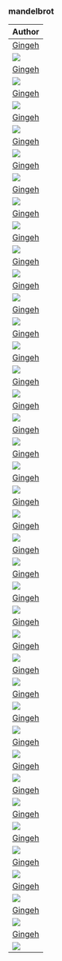 <h3>mandelbrot</h3><table><thead><tr><th>Author</th></tr></thead><tbody><tr><td><a href="https://github.com/Gingeh">Gingeh</a></td></tr><tr><td><a href="https://raw.githubusercontent.com/catppuccin/wallpapers/main/mandelbrot/mandelbrot_gap_lavender.png"><img src="mandelbrot_gap_lavender.png"/></a></td></tr><tr><td><a href="https://github.com/Gingeh">Gingeh</a></td></tr><tr><td><a href="https://raw.githubusercontent.com/catppuccin/wallpapers/main/mandelbrot/mandelbrot_full_sky.png"><img src="mandelbrot_full_sky.png"/></a></td></tr><tr><td><a href="https://github.com/Gingeh">Gingeh</a></td></tr><tr><td><a href="https://raw.githubusercontent.com/catppuccin/wallpapers/main/mandelbrot/mandelbrot_gap_rosewater.png"><img src="mandelbrot_gap_rosewater.png"/></a></td></tr><tr><td><a href="https://github.com/Gingeh">Gingeh</a></td></tr><tr><td><a href="https://raw.githubusercontent.com/catppuccin/wallpapers/main/mandelbrot/mandelbrot_gap_pink.png"><img src="mandelbrot_gap_pink.png"/></a></td></tr><tr><td><a href="https://github.com/Gingeh">Gingeh</a></td></tr><tr><td><a href="https://raw.githubusercontent.com/catppuccin/wallpapers/main/mandelbrot/mandelbrot_gap_blue.png"><img src="mandelbrot_gap_blue.png"/></a></td></tr><tr><td><a href="https://github.com/Gingeh">Gingeh</a></td></tr><tr><td><a href="https://raw.githubusercontent.com/catppuccin/wallpapers/main/mandelbrot/mandelbrot_side_yellow.png"><img src="mandelbrot_side_yellow.png"/></a></td></tr><tr><td><a href="https://github.com/Gingeh">Gingeh</a></td></tr><tr><td><a href="https://raw.githubusercontent.com/catppuccin/wallpapers/main/mandelbrot/mandelbrot_full_red.png"><img src="mandelbrot_full_red.png"/></a></td></tr><tr><td><a href="https://github.com/Gingeh">Gingeh</a></td></tr><tr><td><a href="https://raw.githubusercontent.com/catppuccin/wallpapers/main/mandelbrot/mandelbrot_full_peach.png"><img src="mandelbrot_full_peach.png"/></a></td></tr><tr><td><a href="https://github.com/Gingeh">Gingeh</a></td></tr><tr><td><a href="https://raw.githubusercontent.com/catppuccin/wallpapers/main/mandelbrot/mandelbrot_side_maroon.png"><img src="mandelbrot_side_maroon.png"/></a></td></tr><tr><td><a href="https://github.com/Gingeh">Gingeh</a></td></tr><tr><td><a href="https://raw.githubusercontent.com/catppuccin/wallpapers/main/mandelbrot/mandelbrot_side_green.png"><img src="mandelbrot_side_green.png"/></a></td></tr><tr><td><a href="https://github.com/Gingeh">Gingeh</a></td></tr><tr><td><a href="https://raw.githubusercontent.com/catppuccin/wallpapers/main/mandelbrot/mandelbrot_gap_teal.png"><img src="mandelbrot_gap_teal.png"/></a></td></tr><tr><td><a href="https://github.com/Gingeh">Gingeh</a></td></tr><tr><td><a href="https://raw.githubusercontent.com/catppuccin/wallpapers/main/mandelbrot/mandelbrot_full_lavender.png"><img src="mandelbrot_full_lavender.png"/></a></td></tr><tr><td><a href="https://github.com/Gingeh">Gingeh</a></td></tr><tr><td><a href="https://raw.githubusercontent.com/catppuccin/wallpapers/main/mandelbrot/mandelbrot_gap_green.png"><img src="mandelbrot_gap_green.png"/></a></td></tr><tr><td><a href="https://github.com/Gingeh">Gingeh</a></td></tr><tr><td><a href="https://raw.githubusercontent.com/catppuccin/wallpapers/main/mandelbrot/mandelbrot_gap_magenta.png"><img src="mandelbrot_gap_magenta.png"/></a></td></tr><tr><td><a href="https://github.com/Gingeh">Gingeh</a></td></tr><tr><td><a href="https://raw.githubusercontent.com/catppuccin/wallpapers/main/mandelbrot/mandelbrot_side_red.png"><img src="mandelbrot_side_red.png"/></a></td></tr><tr><td><a href="https://github.com/Gingeh">Gingeh</a></td></tr><tr><td><a href="https://raw.githubusercontent.com/catppuccin/wallpapers/main/mandelbrot/mandelbrot_side_lavender.png"><img src="mandelbrot_side_lavender.png"/></a></td></tr><tr><td><a href="https://github.com/Gingeh">Gingeh</a></td></tr><tr><td><a href="https://raw.githubusercontent.com/catppuccin/wallpapers/main/mandelbrot/mandelbrot_gap_red.png"><img src="mandelbrot_gap_red.png"/></a></td></tr><tr><td><a href="https://github.com/Gingeh">Gingeh</a></td></tr><tr><td><a href="https://raw.githubusercontent.com/catppuccin/wallpapers/main/mandelbrot/mandelbrot_side_teal.png"><img src="mandelbrot_side_teal.png"/></a></td></tr><tr><td><a href="https://github.com/Gingeh">Gingeh</a></td></tr><tr><td><a href="https://raw.githubusercontent.com/catppuccin/wallpapers/main/mandelbrot/mandelbrot_gap_maroon.png"><img src="mandelbrot_gap_maroon.png"/></a></td></tr><tr><td><a href="https://github.com/Gingeh">Gingeh</a></td></tr><tr><td><a href="https://raw.githubusercontent.com/catppuccin/wallpapers/main/mandelbrot/mandelbrot_full_yellow.png"><img src="mandelbrot_full_yellow.png"/></a></td></tr><tr><td><a href="https://github.com/Gingeh">Gingeh</a></td></tr><tr><td><a href="https://raw.githubusercontent.com/catppuccin/wallpapers/main/mandelbrot/mandelbrot_gap_yellow.png"><img src="mandelbrot_gap_yellow.png"/></a></td></tr><tr><td><a href="https://github.com/Gingeh">Gingeh</a></td></tr><tr><td><a href="https://raw.githubusercontent.com/catppuccin/wallpapers/main/mandelbrot/mandelbrot_full_pink.png"><img src="mandelbrot_full_pink.png"/></a></td></tr><tr><td><a href="https://github.com/Gingeh">Gingeh</a></td></tr><tr><td><a href="https://raw.githubusercontent.com/catppuccin/wallpapers/main/mandelbrot/mandelbrot_full_blue.png"><img src="mandelbrot_full_blue.png"/></a></td></tr><tr><td><a href="https://github.com/Gingeh">Gingeh</a></td></tr><tr><td><a href="https://raw.githubusercontent.com/catppuccin/wallpapers/main/mandelbrot/mandelbrot_full_flamingo.png"><img src="mandelbrot_full_flamingo.png"/></a></td></tr><tr><td><a href="https://github.com/Gingeh">Gingeh</a></td></tr><tr><td><a href="https://raw.githubusercontent.com/catppuccin/wallpapers/main/mandelbrot/mandelbrot_side_rosewater.png"><img src="mandelbrot_side_rosewater.png"/></a></td></tr><tr><td><a href="https://github.com/Gingeh">Gingeh</a></td></tr><tr><td><a href="https://raw.githubusercontent.com/catppuccin/wallpapers/main/mandelbrot/mandelbrot_full_maroon.png"><img src="mandelbrot_full_maroon.png"/></a></td></tr><tr><td><a href="https://github.com/Gingeh">Gingeh</a></td></tr><tr><td><a href="https://raw.githubusercontent.com/catppuccin/wallpapers/main/mandelbrot/mandelbrot_side_pink.png"><img src="mandelbrot_side_pink.png"/></a></td></tr><tr><td><a href="https://github.com/Gingeh">Gingeh</a></td></tr><tr><td><a href="https://raw.githubusercontent.com/catppuccin/wallpapers/main/mandelbrot/mandelbrot_side_blue.png"><img src="mandelbrot_side_blue.png"/></a></td></tr><tr><td><a href="https://github.com/Gingeh">Gingeh</a></td></tr><tr><td><a href="https://raw.githubusercontent.com/catppuccin/wallpapers/main/mandelbrot/mandelbrot_gap_flamingo.png"><img src="mandelbrot_gap_flamingo.png"/></a></td></tr><tr><td><a href="https://github.com/Gingeh">Gingeh</a></td></tr><tr><td><a href="https://raw.githubusercontent.com/catppuccin/wallpapers/main/mandelbrot/mandelbrot_gap_sky.png"><img src="mandelbrot_gap_sky.png"/></a></td></tr><tr><td><a href="https://github.com/Gingeh">Gingeh</a></td></tr><tr><td><a href="https://raw.githubusercontent.com/catppuccin/wallpapers/main/mandelbrot/mandelbrot_full_magenta.png"><img src="mandelbrot_full_magenta.png"/></a></td></tr><tr><td><a href="https://github.com/Gingeh">Gingeh</a></td></tr><tr><td><a href="https://raw.githubusercontent.com/catppuccin/wallpapers/main/mandelbrot/mandelbrot_side_magenta.png"><img src="mandelbrot_side_magenta.png"/></a></td></tr><tr><td><a href="https://github.com/Gingeh">Gingeh</a></td></tr><tr><td><a href="https://raw.githubusercontent.com/catppuccin/wallpapers/main/mandelbrot/mandelbrot_side_peach.png"><img src="mandelbrot_side_peach.png"/></a></td></tr><tr><td><a href="https://github.com/Gingeh">Gingeh</a></td></tr><tr><td><a href="https://raw.githubusercontent.com/catppuccin/wallpapers/main/mandelbrot/mandelbrot_side_sky.png"><img src="mandelbrot_side_sky.png"/></a></td></tr><tr><td><a href="https://github.com/Gingeh">Gingeh</a></td></tr><tr><td><a href="https://raw.githubusercontent.com/catppuccin/wallpapers/main/mandelbrot/mandelbrot_full_green.png"><img src="mandelbrot_full_green.png"/></a></td></tr><tr><td><a href="https://github.com/Gingeh">Gingeh</a></td></tr><tr><td><a href="https://raw.githubusercontent.com/catppuccin/wallpapers/main/mandelbrot/mandelbrot_full_teal.png"><img src="mandelbrot_full_teal.png"/></a></td></tr><tr><td><a href="https://github.com/Gingeh">Gingeh</a></td></tr><tr><td><a href="https://raw.githubusercontent.com/catppuccin/wallpapers/main/mandelbrot/mandelbrot_full_rosewater.png"><img src="mandelbrot_full_rosewater.png"/></a></td></tr><tr><td><a href="https://github.com/Gingeh">Gingeh</a></td></tr><tr><td><a href="https://raw.githubusercontent.com/catppuccin/wallpapers/main/mandelbrot/mandelbrot_gap_peach.png"><img src="mandelbrot_gap_peach.png"/></a></td></tr></tbody></table>